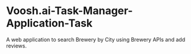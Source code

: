 # Voosh.ai-Task-Manager-Application-Task
A web application to search Brewery by City using Brewery APIs and add reviews.
